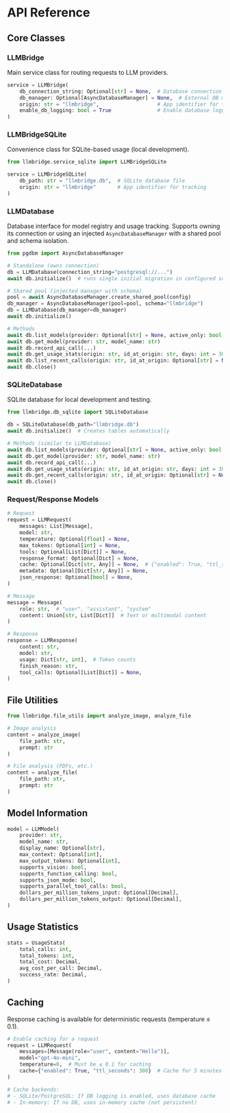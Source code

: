 # API Reference

## Core Classes

### LLMBridge
Main service class for routing requests to LLM providers.

```python
service = LLMBridge(
    db_connection_string: Optional[str] = None,  # Database connection
    db_manager: Optional[AsyncDatabaseManager] = None,  # External DB manager
    origin: str = "llmbridge",                   # App identifier for tracking
    enable_db_logging: bool = True               # Enable database logging
)
```

### LLMBridgeSQLite
Convenience class for SQLite-based usage (local development).

```python
from llmbridge.service_sqlite import LLMBridgeSQLite

service = LLMBridgeSQLite(
    db_path: str = "llmbridge.db",  # SQLite database file
    origin: str = "llmbridge"       # App identifier for tracking
)
```

### LLMDatabase
Database interface for model registry and usage tracking. Supports owning its connection or using an injected `AsyncDatabaseManager` with a shared pool and schema isolation.

```python
from pgdbm import AsyncDatabaseManager

# Standalone (owns connection)
db = LLMDatabase(connection_string="postgresql://...")
await db.initialize()  # runs single initial migration in configured schema (or public)

# Shared pool (injected manager with schema)
pool = await AsyncDatabaseManager.create_shared_pool(config)
db_manager = AsyncDatabaseManager(pool=pool, schema="llmbridge")
db = LLMDatabase(db_manager=db_manager)
await db.initialize()

# Methods
await db.list_models(provider: Optional[str] = None, active_only: bool = True)
await db.get_model(provider: str, model_name: str)
await db.record_api_call(...)
await db.get_usage_stats(origin: str, id_at_origin: str, days: int = 30)
await db.list_recent_calls(origin: str, id_at_origin: Optional[str] = None, limit: int = 100, offset: int = 0)
await db.close()
```

### SQLiteDatabase
SQLite database for local development and testing.

```python
from llmbridge.db_sqlite import SQLiteDatabase

db = SQLiteDatabase(db_path="llmbridge.db")
await db.initialize()  # Creates tables automatically

# Methods (similar to LLMDatabase)
await db.list_models(provider: Optional[str] = None, active_only: bool = True)
await db.get_model(provider: str, model_name: str)
await db.record_api_call(...)
await db.get_usage_stats(origin: str, id_at_origin: str, days: int = 30)
await db.get_recent_calls(origin: str, id_at_origin: Optional[str] = None, limit: int = 100)
await db.close()
```

### Request/Response Models

```python
# Request
request = LLMRequest(
    messages: List[Message],
    model: str,
    temperature: Optional[float] = None,
    max_tokens: Optional[int] = None,
    tools: Optional[List[Dict]] = None,
    response_format: Optional[Dict] = None,
    cache: Optional[Dict[str, Any]] = None,  # {"enabled": True, "ttl_seconds": 600}
    metadata: Optional[Dict[str, Any]] = None,
    json_response: Optional[bool] = None,
)

# Message
message = Message(
    role: str,  # "user", "assistant", "system"
    content: Union[str, List[Dict]]  # Text or multimodal content
)

# Response
response = LLMResponse(
    content: str,
    model: str,
    usage: Dict[str, int],  # Token counts
    finish_reason: str,
    tool_calls: Optional[List[Dict]] = None,
)
```

## File Utilities

```python
from llmbridge.file_utils import analyze_image, analyze_file

# Image analysis
content = analyze_image(
    file_path: str,
    prompt: str
)

# File analysis (PDFs, etc.)
content = analyze_file(
    file_path: str,
    prompt: str
)
```

## Model Information

```python
model = LLMModel(
    provider: str,
    model_name: str,
    display_name: Optional[str],
    max_context: Optional[int],
    max_output_tokens: Optional[int],
    supports_vision: bool,
    supports_function_calling: bool,
    supports_json_mode: bool,
    supports_parallel_tool_calls: bool,
    dollars_per_million_tokens_input: Optional[Decimal],
    dollars_per_million_tokens_output: Optional[Decimal],
)
```

## Usage Statistics

```python
stats = UsageStats(
    total_calls: int,
    total_tokens: int,
    total_cost: Decimal,
    avg_cost_per_call: Decimal,
    success_rate: Decimal,
)
```

## Caching

Response caching is available for deterministic requests (temperature ≤ 0.1).

```python
# Enable caching for a request
request = LLMRequest(
    messages=[Message(role="user", content="Hello")],
    model="gpt-4o-mini",
    temperature=0,  # Must be ≤ 0.1 for caching
    cache={"enabled": True, "ttl_seconds": 300}  # Cache for 5 minutes
)

# Cache backends:
# - SQLite/PostgreSQL: If DB logging is enabled, uses database cache
# - In-memory: If no DB, uses in-memory cache (not persistent)
```